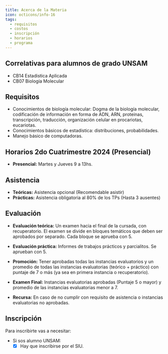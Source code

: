 ```yaml
---
title: Acerca de la Materia
icon: octicons/info-16
tags:
  - requisitos
  - costos
  - inscripción
  - horarios
  - programa
---
```



## Correlativas para alumnos de grado UNSAM

* CB14 Estadistica Aplicada
* CB07 Biología Molecular

## Requisitos

* Conocimientos de biología molecular: Dogma de la biología molecular, codificación de información en forma de ADN, ARN, proteinas, transcripción, traducción, organización celular en procariotas, eucariotas.
* Conocimientos básicos de estadística: distribuciones, probabilidades.
* Manejo básico de computadoras. 

<!--
## Costos

* **Alumnos de Grado y Doctorado UNSAM:** Sin costo.
* **Estudiantes y profesionales de otras Universidades Públicas Argentinas:** $15000
* **Alumnos de Post-grado de Universidades Privadas:** $35000
* **Empresas/Profesionales Independientes:** $85000
-->

## Horarios 2do Cuatrimestre 2024 (Presencial)

* **Presencial:** Martes y Jueves 9 a 13hs.

## Asistencia

* **Teóricas:** Asistencia opcional (Recomendable asistir)
* **Prácticas:** Asistencia obligatoria al 80% de los TPs (Hasta 3 ausentes)

## Evaluación

* **Evaluación teórica:**
Un examen hacia el final de la cursada, con recuperatorio. El examen se divide en bloques temáticos que deben ser aprobados por separado. Cada bloque se aprueba con 5.

* **Evaluación práctica:**
Informes de trabajos prácticos y parcialitos. Se aprueban con 5.

* **Promoción:** 
Tener aprobadas todas las instancias evaluatorios y un promedio de todas las instancias evaluatorias (teórico + práctico) con puntaje de 7 o más (ya sea en primera instancia o recuperatorio).

* **Examen Final:**
Instancias evaluatorias aprobadas (Puntaje 5 o mayor) y promedio de las instancias evaluatorias menor a 7.

* **Recursa:**
En caso de no cumplir con requisito de asistencia o instancias evaluatorias no aprobadas.
  

## Inscripción

Para inscribirte vas a necesitar:

- Si sos alumno UNSAM:
    * [x] Hay que inscribirse por el SIU.
<!--
- Si sos posgrado, investigador o trabajas en la industria:
    * [x] Breve descripción de tu línea de trabajo.
    * [x] Breve descripción de como el curso ayudaría a tu formación/línea de trabajo.
-->

<!--
- Si vas a solicitar beca:
-->
<!--
### Cierre de Inscripción

04 de Agosto, 2023

### Notificación de Aceptación

Los cupos para estudiantes de posgrado, investigadores y trabajadores de la industria son limitados.

Aquellas personas que sean aceptadas para el curso serán notificadas el 06 de Agosto, 2023


[Inscribirse](https://forms.gle/m1aHE9sXJcavaDYc6){ .md-button .md-button--primary }
-->
